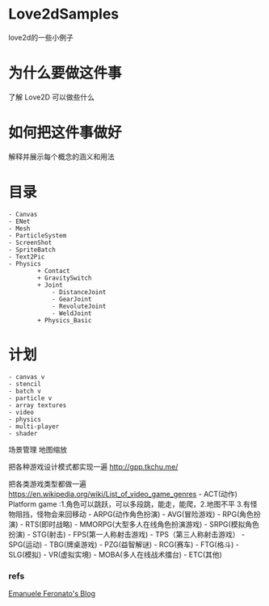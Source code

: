 # Love2dSamples
love2d的一些小例子

# 为什么要做这件事
了解 Love2D 可以做些什么

# 如何把这件事做好
解释并展示每个概念的涵义和用法


# 目录
	- Canvas
	- ENet
	- Mesh
	- ParticleSystem
	- ScreenShot
	- SpriteBatch
	- Text2Pic
	- Physics
			+ Contact
			+ GravitySwitch
			+ Joint
				- DistanceJoint
				- GearJoint
				- RevoluteJoint
				- WeldJoint
			+ Physics_Basic

# 计划
	- canvas v
	- stencil
	- batch v
	- particle v
	- array textures
	- video
	- physics
	- multi-player
	- shader

场景管理
地图缩放

把各种游戏设计模式都实现一遍
http://gpp.tkchu.me/

把各类游戏类型都做一遍
https://en.wikipedia.org/wiki/List_of_video_game_genres
	- ACT(动作)
		Platform game :1.角色可以跳跃，可以多段跳，能走，能爬，2.地图不平 3.有怪物阻挡，怪物会来回移动
	- ARPG(动作角色扮演)
	- AVG(冒险游戏)
	- RPG(角色扮演)
	- RTS(即时战略)
	- MMORPG(大型多人在线角色扮演游戏)
	- SRPG(模拟角色扮演)
	- STG(射击)
	- FPS(第一人称射击游戏)
	- TPS（第三人称射击游戏）
	- SPG(运动)
	- TBG(牌桌游戏)
	- PZG(益智解谜)
	- RCG(赛车)
	- FTG(格斗)
	- SLG(模拟)
	- VR(虚拟实境)
	- MOBA(多人在线战术擂台)
	- ETC(其他)

### refs

[Emanuele Feronato's Blog](http://www.emanueleferonato.com)
